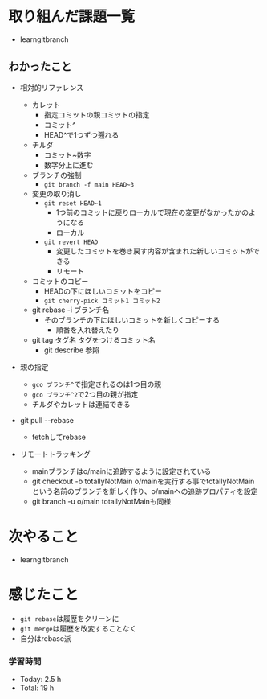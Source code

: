 # 取り組んだ課題一覧
- learngitbranch
## わかったこと
- 相対的リファレンス
  - カレット
    - 指定コミットの親コミットの指定
    - コミット^
    - HEAD^で1つずつ遡れる
  - チルダ
    - コミット~数字
    - 数字分上に進む
  - ブランチの強制
    - `git branch -f main HEAD~3`
  - 変更の取り消し
    - `git reset HEAD~1`
      - 1つ前のコミットに戻りローカルで現在の変更がなかったかのようになる
      - ローカル
    - `git revert HEAD`
      - 変更したコミットを巻き戻す内容が含まれた新しいコミットができる
      - リモート
  - コミットのコピー
    - HEADの下にほしいコミットをコピー
    - `git cherry-pick コミット1 コミット2`
  - git rebase -i ブランチ名
    - そのブランチの下にほしいコミットを新しくコピーする
      - 順番を入れ替えたり
  - git tag タグ名 タグをつけるコミット名
    - git describe 参照
- 親の指定
  - `gco ブランチ^`で指定されるのは1つ目の親
  - `gco ブランチ^2`で2つ目の親が指定
  - チルダやカレットは連結できる
- git pull --rebase
  - fetchしてrebase

- リモートトラッキング
  - mainブランチはo/mainに追跡するように設定されている
  - git checkout -b totallyNotMain o/mainを実行する事でtotallyNotMainという名前のブランチを新しく作り、o/mainへの追跡プロパティを設定
  - git branch -u o/main totallyNotMainも同様

# 次やること
- learngitbranch

# 感じたこと
- `git rebase`は履歴をクリーンに
- `git merge`は履歴を改変することなく
- 自分はrebase派

### 学習時間
- Today: 2.5 h
- Total: 19 h